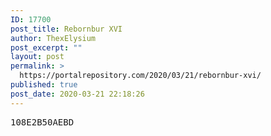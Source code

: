 ```yaml
---
ID: 17700
post_title: Rebornbur XVI
author: ThexElysium
post_excerpt: ""
layout: post
permalink: >
  https://portalrepository.com/2020/03/21/rebornbur-xvi/
published: true
post_date: 2020-03-21 22:18:26
---
```

<pre>108E2B50AEBD</pre>